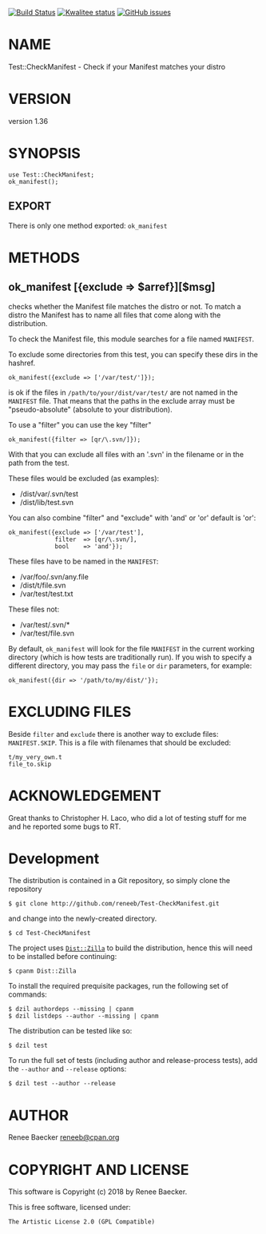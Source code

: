 [![Build Status](https://travis-ci.org/reneeb/Test-CheckManifest.svg?branch=master)](https://travis-ci.org/reneeb/Test-CheckManifest)
[![Kwalitee status](http://cpants.cpanauthors.org/dist/Test-CheckManifest.png)](http://cpants.charsbar.org/dist/overview/Test-CheckManifest)
[![GitHub issues](https://img.shields.io/github/issues/reneeb/Test-CheckManifest.svg)](https://github.com/reneeb/Test-CheckManifest/issues)

# NAME

Test::CheckManifest - Check if your Manifest matches your distro

# VERSION

version 1.36

# SYNOPSIS

    use Test::CheckManifest;
    ok_manifest();

## EXPORT

There is only one method exported: `ok_manifest`

# METHODS

## ok\_manifest   \[{exclude => $arref}\]\[$msg\]

checks whether the Manifest file matches the distro or not. To match a distro
the Manifest has to name all files that come along with the distribution.

To check the Manifest file, this module searches for a file named `MANIFEST`.

To exclude some directories from this test, you can specify these dirs in the
hashref.

    ok_manifest({exclude => ['/var/test/']});

is ok if the files in `/path/to/your/dist/var/test/` are not named in the
`MANIFEST` file. That means that the paths in the exclude array must be
"pseudo-absolute" (absolute to your distribution).

To use a "filter" you can use the key "filter"

    ok_manifest({filter => [qr/\.svn/]});

With that you can exclude all files with an '.svn' in the filename or in the
path from the test.

These files would be excluded (as examples):

- /dist/var/.svn/test
- /dist/lib/test.svn

You can also combine "filter" and "exclude" with 'and' or 'or' default is 'or':

    ok_manifest({exclude => ['/var/test'], 
                 filter  => [qr/\.svn/], 
                 bool    => 'and'});

These files have to be named in the `MANIFEST`:

- /var/foo/.svn/any.file
- /dist/t/file.svn
- /var/test/test.txt

These files not:

- /var/test/.svn/\*
- /var/test/file.svn

By default, `ok_manifest` will look for the file `MANIFEST` in the current working directory (which is how tests are traditionally run). If you wish to specify a different directory, you may pass the `file` or `dir` parameters, for example:

    ok_manifest({dir => '/path/to/my/dist/'});

# EXCLUDING FILES

Beside `filter` and `exclude` there is another way to exclude files:
`MANIFEST.SKIP`. This is a file with filenames that should be excluded:

    t/my_very_own.t
    file_to.skip

# ACKNOWLEDGEMENT

Great thanks to Christopher H. Laco, who did a lot of testing stuff for me and
he reported some bugs to RT.



# Development

The distribution is contained in a Git repository, so simply clone the
repository

```
$ git clone http://github.com/reneeb/Test-CheckManifest.git
```

and change into the newly-created directory.

```
$ cd Test-CheckManifest
```

The project uses [`Dist::Zilla`](https://metacpan.org/pod/Dist::Zilla) to
build the distribution, hence this will need to be installed before
continuing:

```
$ cpanm Dist::Zilla
```

To install the required prequisite packages, run the following set of
commands:

```
$ dzil authordeps --missing | cpanm
$ dzil listdeps --author --missing | cpanm
```

The distribution can be tested like so:

```
$ dzil test
```

To run the full set of tests (including author and release-process tests),
add the `--author` and `--release` options:

```
$ dzil test --author --release
```

# AUTHOR

Renee Baecker <reneeb@cpan.org>

# COPYRIGHT AND LICENSE

This software is Copyright (c) 2018 by Renee Baecker.

This is free software, licensed under:

    The Artistic License 2.0 (GPL Compatible)
